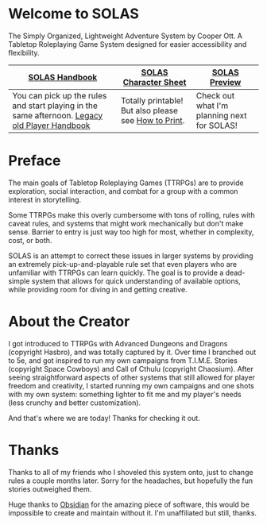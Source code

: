 # Welcome to SOLAS
The Simply Organized, Lightweight Adventure System by Cooper Ott. A Tabletop Roleplaying Game System designed for easier accessibility and flexibility.

| [SOLAS Handbook](v2/SOLAS%20Handbook.md)                                                                                   | [SOLAS Character Sheet](Character%20Sheet/SOLAS%20Character%20Sheet.pdf)                      | [SOLAS Preview](preview/README.md)          |
| ------------------------------------------------------------------------------------------------------------------------ | --------------------------------------------------------------------------------------------- | ------------------------------------------- |
| You can pick up the rules and start playing in the same afternoon. [Legacy old Player Handbook](v1/Player%20Handbook.md) | Totally printable! But also please see [How to Print](Character%20Sheet/How%20to%20Print.md). | Check out what I'm planning next for SOLAS! |

# Preface
The main goals of Tabletop Roleplaying Games (TTRPGs) are to provide exploration, social interaction, and combat for a group with a common interest in storytelling.

Some TTRPGs make this overly cumbersome with tons of rolling, rules with caveat rules, and systems that might work mechanically but don't make sense. Barrier to entry is just way too high for most, whether in complexity, cost, or both.

SOLAS is an attempt to correct these issues in larger systems by providing an extremely pick-up-and-playable rule set that even players who are unfamiliar with TTRPGs can learn quickly. The goal is to provide a dead-simple system that allows for quick understanding of available options, while providing room for diving in and getting creative.

# About the Creator
I got introduced to TTRPGs with Advanced Dungeons and Dragons (copyright Hasbro), and was totally captured by it. Over time I branched out to 5e, and got inspired to run my own campaigns from T.I.M.E. Stories (copyright Space Cowboys) and Call of Cthulu (copyright Chaosium). After seeing straightforward aspects of other systems that still allowed for player freedom and creativity, I started running my own campaigns and one shots with my own system: something lighter to fit me and my player's needs (less crunchy and better customization).

And that's where we are today! Thanks for checking it out.

# Thanks
Thanks to all of my friends who I shoveled this system onto, just to change rules a couple months later. Sorry for the headaches, but hopefully the fun stories outweighed them.

Huge thanks to [Obsidian](https://obsidian.md/) for the amazing piece of software, this would be impossible to create and maintain without it. I'm unaffiliated but still, thanks.
